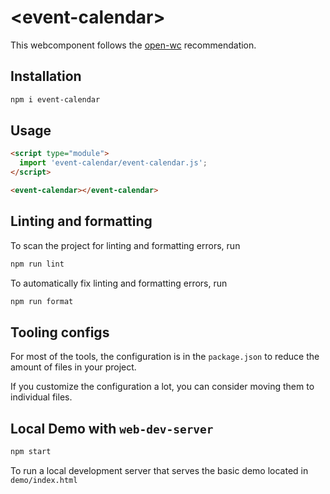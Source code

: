 # \<event-calendar>

This webcomponent follows the [open-wc](https://github.com/open-wc/open-wc) recommendation.

## Installation

```bash
npm i event-calendar
```

## Usage

```html
<script type="module">
  import 'event-calendar/event-calendar.js';
</script>

<event-calendar></event-calendar>
```

## Linting and formatting

To scan the project for linting and formatting errors, run

```bash
npm run lint
```

To automatically fix linting and formatting errors, run

```bash
npm run format
```


## Tooling configs

For most of the tools, the configuration is in the `package.json` to reduce the amount of files in your project.

If you customize the configuration a lot, you can consider moving them to individual files.

## Local Demo with `web-dev-server`

```bash
npm start
```

To run a local development server that serves the basic demo located in `demo/index.html`
